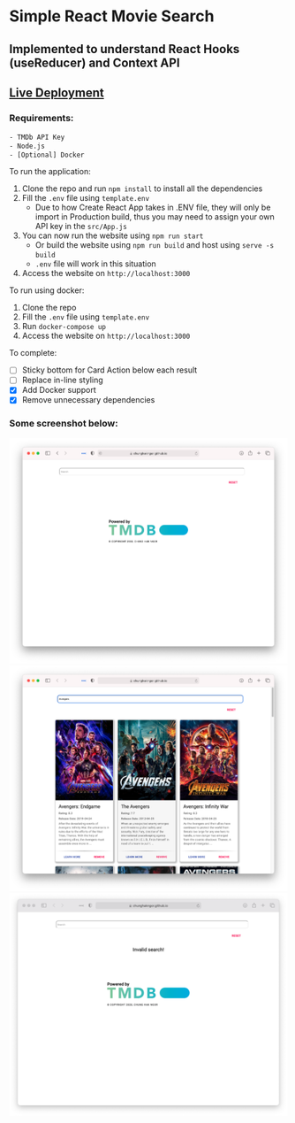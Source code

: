 # Simple React Movie Search
<!-- Author: Chung Hak Ngor -->
## Implemented to understand React Hooks (useReducer) and Context API

<!-- Hosted on Github Pages -->
## [Live Deployment](https://chunghakngor.github.io/movie-db/)

### Requirements: 
```
- TMDb API Key
- Node.js
- [Optional] Docker 
```

To run the application:
1. Clone the repo and run `npm install` to install all the dependencies
2. Fill the `.env` file using `template.env` 
   - Due to how Create React App takes in .ENV file, they will only be import in Production build, thus you may need to assign your own API key in the `src/App.js`
3. You can now run the website using `npm run start` 
    - Or build the website using `npm run build` and host using `serve -s build` 
    - `.env` file will work in this situation
4. Access the website on `http://localhost:3000`

To run using docker:
1. Clone the repo 
2. Fill the `.env` file using `template.env`
3. Run `docker-compose up`
4. Access the website on `http://localhost:3000`

To complete:
- [ ] Sticky bottom for Card Action below each result 
- [ ] Replace in-line styling
- [x] Add Docker support
- [x] Remove unnecessary dependencies
### Some screenshot below: 

![main](screenshots/main.png)
![search](screenshots/search.png)
![error](screenshots/error.png)
